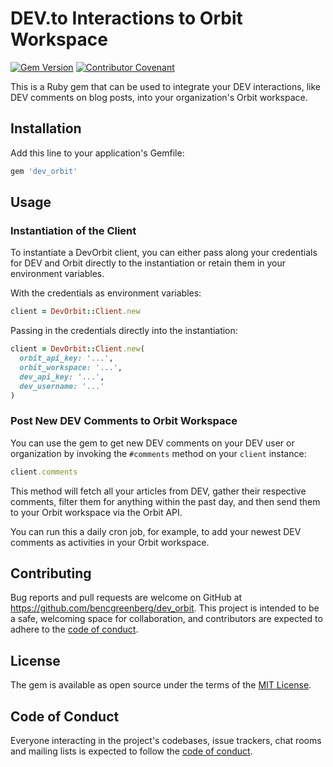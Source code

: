 # DEV.to Interactions to Orbit Workspace

[![Gem Version](https://badge.fury.io/rb/dev_orbit.svg)](https://badge.fury.io/rb/dev_orbit)
[![Contributor Covenant](https://img.shields.io/badge/Contributor%20Covenant-2.0-4baaaa.svg)](code_of_conduct.md)

This is a Ruby gem that can be used to integrate your DEV interactions, like DEV comments on blog posts, into your organization's Orbit workspace.

## Installation

Add this line to your application's Gemfile:

```ruby
gem 'dev_orbit'
```

## Usage

### Instantiation of the Client

To instantiate a DevOrbit client, you can either pass along your credentials for DEV and Orbit directly to the instantiation or retain them in your environment variables.

With the credentials as environment variables:

```ruby
client = DevOrbit::Client.new
```

Passing in the credentials directly into the instantiation:

```ruby
client = DevOrbit::Client.new(
  orbit_api_key: '...',
  orbit_workspace: '...',
  dev_api_key: '...',
  dev_username: '...'
)
```

### Post New DEV Comments to Orbit Workspace

You can use the gem to get new DEV comments on your DEV user or organization by invoking the `#comments` method on your `client` instance:

```ruby
client.comments
```

This method will fetch all your articles from DEV, gather their respective comments, filter them for anything within the past day, and then send them to your Orbit workspace via the Orbit API.

You can run this a daily cron job, for example, to add your newest DEV comments as activities in your Orbit workspace.

## Contributing

Bug reports and pull requests are welcome on GitHub at https://github.com/bencgreenberg/dev_orbit. This project is intended to be a safe, welcoming space for collaboration, and contributors are expected to adhere to the [code of conduct](https://github.com/bencgreenberg/dev_orbit/blob/master/CODE_OF_CONDUCT.md).

## License

The gem is available as open source under the terms of the [MIT License](https://opensource.org/licenses/MIT).

## Code of Conduct

Everyone interacting in the project's codebases, issue trackers, chat rooms and mailing lists is expected to follow the [code of conduct](https://github.com/bencgreenberg/dev_orbit/blob/master/CODE_OF_CONDUCT.md).
